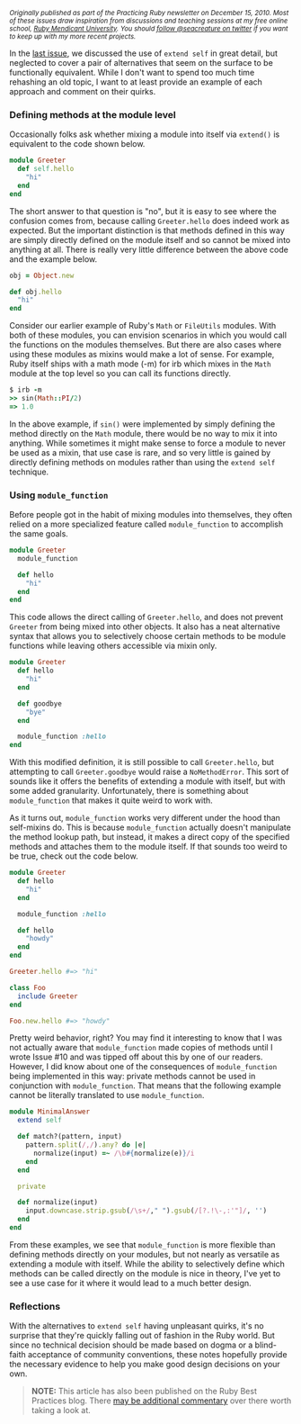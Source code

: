 <small><i>Originally published as part of the Practicing Ruby newsletter on December 15, 2010. Most of these issues draw inspiration from discussions and teaching sessions at my free online school, <a href="http://university.rubymendicant.com">Ruby Mendicant University</a>. You should <a href="http://twitter.com/seacreature">follow @seacreature on twitter</a> if you want to keep up with my more recent projects.</i></small>

In the [last issue]("http://blog.rubybestpractices.com/posts/gregory/040-issue-10-uses-for-modules.html"), we discussed the use of `extend self` in great detail, but neglected to cover a pair of alternatives that seem on the surface to be functionally equivalent. While I don't want to spend too much time rehashing an old topic, I want to at least provide an example of each approach and comment on their quirks.

### Defining methods at the module level

Occasionally folks ask whether mixing a module into itself via `extend()` is equivalent to the code shown below.

```ruby
module Greeter
  def self.hello
    "hi"
  end
end
```

The short answer to that question is "no", but it is easy to see where the confusion comes from, because calling `Greeter.hello` does indeed work as expected. But the important distinction is that methods defined in this way are simply directly defined on the module itself and so cannot be mixed into anything at all. There is really very little difference between the above code and the example below.

```ruby  
obj = Object.new

def obj.hello
  "hi"
end
```

Consider our earlier example of Ruby's `Math` or `FileUtils` modules. With both of these modules, you can envision scenarios in which you would call the functions on the modules themselves. But there are also cases where using these modules as mixins would make a lot of sense. For example, Ruby itself ships with a math mode (-m) for irb which mixes in the `Math` module at the top level so you can call its functions directly.

```ruby
$ irb -m
>> sin(Math::PI/2)
=> 1.0
```

In the above example, if `sin()` were implemented by simply defining the method directly on the `Math` module, there would be no way to mix it into anything. While sometimes it might make sense to force a module to never be used as a mixin, that use case is rare, and so very little is gained by directly defining methods on modules rather than using the `extend self` technique.

### Using `module_function`

Before people got in the habit of mixing modules into themselves, they often relied on a more specialized feature called `module_function` to accomplish the same goals.

```ruby
module Greeter
  module_function

  def hello
    "hi"
  end
end
```

This code allows the direct calling of `Greeter.hello`, and does not prevent `Greeter` from being mixed into other objects. It also has a neat alternative syntax that allows you to selectively choose certain methods to be module functions while leaving others accessible via mixin only.

```ruby
module Greeter
  def hello
    "hi"
  end

  def goodbye
    "bye"
  end

  module_function :hello
end
```

With this modified definition, it is still possible to call `Greeter.hello`, but attempting to call `Greeter.goodbye` would raise a `NoMethodError`. This sort of sounds like it offers the benefits of extending a module with itself, but with some added granularity. Unfortunately, there is something about `module_function` that makes it quite weird to work with.

As it turns out, `module_function` works very different under the hood than self-mixins do. This is because `module_function` actually doesn't manipulate the method lookup path, but instead, it makes a direct copy of the specified methods and attaches them to the module itself. If that sounds too weird to be true, check out the code below.

```ruby 
module Greeter
  def hello
    "hi"
  end

  module_function :hello

  def hello
    "howdy"
  end
end

Greeter.hello #=> "hi"

class Foo
  include Greeter
end

Foo.new.hello #=> "howdy"
```

Pretty weird behavior, right? You may find it interesting to know that I was not actually aware that `module_function` made copies of methods until I wrote Issue #10 and was tipped off about this by one of our readers. However, I did know about one of the consequences of `module_function` being implemented in this way: private methods cannot be used in conjunction with `module_function`. That means that the following example cannot be literally translated to use `module_function`.

```ruby
module MinimalAnswer
  extend self

  def match?(pattern, input)
    pattern.split(/,/).any? do |e|
      normalize(input) =~ /\b#{normalize(e)}/i
    end
  end

  private

  def normalize(input)
    input.downcase.strip.gsub(/\s+/," ").gsub(/[?.!\-,:'"]/, '')
  end
end 
```

From these examples, we see that `module_function` is more flexible than defining methods directly on your modules, but not nearly as versatile as extending a module with itself. While the ability to selectively define which methods can be called directly on the module is nice in theory, I've yet to see a use case for it where it would lead to a much better design.

### Reflections

With the alternatives to `extend self` having unpleasant quirks, it's no surprise that they're quickly falling out of fashion in the Ruby world. But since no technical decision should be made based on dogma or a blind-faith acceptance of community conventions, these notes hopefully provide the necessary evidence to help you make good design decisions on your own.

  
> **NOTE:** This article has also been published on the Ruby Best Practices blog. There [may be additional commentary](http://blog.rubybestpractices.com/posts/gregory/041-issue-10.5-uses-for-modules.html#disqus_thread) 
over there worth taking a look at.
